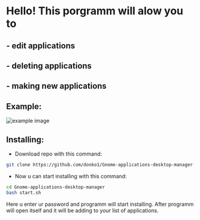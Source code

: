 # Hello! This porgramm will alow you to
## - edit applications
## - deleting applications
## - making new applications
## Example:
![example image](https://github.com/donko1/Gnome-applications-desktop-manager/raw/main/assets/example.png)
## Installing:
- Download repo with this command:
```bash
git clone https://github.com/donko1/Gnome-applications-desktop-manager.git
```
- Now u can start installing with this command:
```bash
cd Gnome-applications-desktop-manager
bash start.sh
```
Here u enter ur password and programm will start installing. After programm will open itself and it will be adding to your list of applications.
